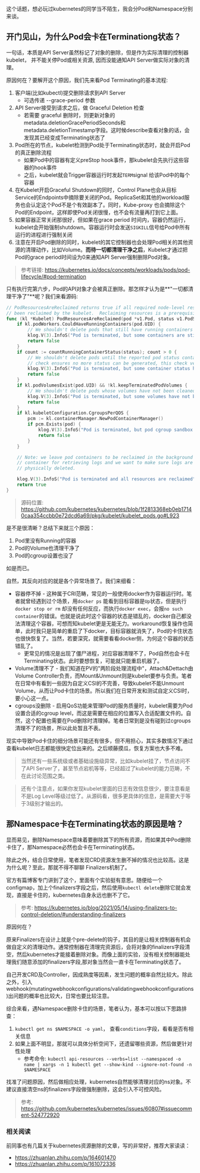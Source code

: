 这个话题，想必玩过kubernetes的同学当不陌生，我会分Pod和Namespace分别来谈。

## 开门见山，为什么Pod会卡在Terminationg状态？

一句话，本质是API Server虽然标记了对象的删除，但是作为实际清理的控制器kubelet， 并不能关停Pod或相关资源, 因而没能通知API Server做实际对象的清理。

原因何在？要解开这个原因，我们先来看Pod Terminating的基本流程:

1. 客户端(比如kubectl)提交删除请求到API Server
	* 可选传递 --grace-period 参数
2. API Server接受到请求之后，做 Graceful Deletion 检查
	* 若需要 graceful 删除时，则更新对象的 metadata.deletionGracePeriodSeconds和metadata.deletionTimestamp字段。这时候describe查看对象的话，会发现其已经变成Terminating状态了
3. Pod所在的节点，kubelet检测到Pod处于Terminating状态时，就会开启Pod的真正删除流程
	* 如果Pod中的容器有定义preStop hook事件，那kubelet会先执行这些容器的hook事件
	* 之后，kubelet就会Trigger容器运行时发起`TERM`signal 给该Pod中的每个容器
4. 在Kubelet开启Graceful Shutdown的同时，Control Plane也会从目标Service的Endpoints中摘除要关闭的Pod。ReplicaSet和其他的workload服务也会认定这个Pod不是个有效副本了。同时，Kube-proxy 也会摘除这个Pod的Endpoint，这样即使Pod关闭很慢，也不会有流量再打到它上面。
5. 如果容器正常关闭那很好，但如果在grace period 时间内，容器仍然运行，kubelet会开始强制shutdown。容器运行时会发送`SIGKILL`信号给Pod中所有运行的进程进行强制关闭
6. 注意在开启Pod删除的同时，kubelet的其它控制器也会处理Pod相关的其他资源的清理动作，比如Volume。**而待一切都清理干净之后**，Kubelet才通过把Pod的grace period时间设为0来通知API Server强制删除Pod对象。

> 参考链接: https://kubernetes.io/docs/concepts/workloads/pods/pod-lifecycle/#pod-termination

只有执行完第六步，Pod的API对象才会被真正删除。那怎样才认为是**"一切都清理干净了"**呢？我们来看源码:

``` go
// PodResourcesAreReclaimed returns true if all required node-level resources that a pod was consuming have
// been reclaimed by the kubelet.  Reclaiming resources is a prerequisite to deleting a pod from theAPI Server.
func (kl *Kubelet) PodResourcesAreReclaimed(pod *v1.Pod, status v1.PodStatus) bool {
	if kl.podWorkers.CouldHaveRunningContainers(pod.UID) {
		// We shouldn't delete pods that still have running containers
		klog.V(3).InfoS("Pod is terminated, but some containers are still running", "pod", klog.KObj(pod))
		return false
	}
	if count := countRunningContainerStatus(status); count > 0 {
		// We shouldn't delete pods until the reported pod status contains no more running containers (the previous
		// check ensures no more status can be generated, this check verifies we have seen enough of the status)
		klog.V(3).InfoS("Pod is terminated, but some container status has not yet been reported", "pod", klog.KObj(pod), "running", count)
		return false
	}
	if kl.podVolumesExist(pod.UID) && !kl.keepTerminatedPodVolumes {
		// We shouldn't delete pods whose volumes have not been cleaned up if we are not keeping terminated pod volumes
		klog.V(3).InfoS("Pod is terminated, but some volumes have not been cleaned up", "pod", klog.KObj(pod))
		return false
	}
	if kl.kubeletConfiguration.CgroupsPerQOS {
		pcm := kl.containerManager.NewPodContainerManager()
		if pcm.Exists(pod) {
			klog.V(3).InfoS("Pod is terminated, but pod cgroup sandbox has not been cleaned up", "pod", klog.KObj(pod))
			return false
		}
	}

	// Note: we leave pod containers to be reclaimed in the background since dockershim requires the
	// container for retrieving logs and we want to make sure logs are available until the pod is
	// physically deleted.

	klog.V(3).InfoS("Pod is terminated and all resources are reclaimed", "pod", klog.KObj(pod))
	return true
}
```
> 源码位置: https://github.com/kubernetes/kubernetes/blob/1f2813368eb0eb17140caa354ccbb0e72dcd6a69/pkg/kubelet/kubelet_pods.go#L923

是不是很清晰？总结下来就三个原因：

1. Pod里没有Running的容器
2. Pod的Volume也清理干净了
3. Pod的cgroup设置也没了

如是而已。

自然，其反向对应的就是各个异常场景了。我们来细看：

* 容器停不掉 - 这种属于CRI范畴，常见的一般使用docker作为容器运行时。笔者就曾经遇到过个场景，用`docker ps` 能看到目标容器是`Up`状态，但是执行`docker stop or rm` 却没有任何反应，而执行`docker exec`，会报`no such container`的错误。也就是说此时这个容器的状态是错乱的，docker自己都没法清理这个容器，可想而知kubelet更是无能无力。workaround恢复操作也简单，此时我只是简单的重启了下docker，目标容器就消失了，Pod的卡住状态也很快恢复了。当然，若要深究，就需要看看docker侧，为何这个容器的状态错乱了。
	* 更常见的情况是出现了僵尸进程，对应容器清理不了，Pod自然也会卡在Terminating状态。此时要想恢复，可能就只能重启机器了。
* Volume清理不了 - 我们知道在PV的"两阶段处理流程中"，Attach&Dettach由Volume Controller负责，而Mount&Unmount则是kubelet要参与负责。笔者在日常中有看到一些因为自定义CSI的不完善，导致kubelet不能Unmount Volume，从而让Pod卡住的场景。所以我们在日常开发和测试自定义CSI时，要小心这一点。
* cgroups没删除 - 启用QoS功能来管理Pod的服务质量时，kubelet需要为Pod设置合适的cgroup level，而这是需要在相应的位置写入合适配置文件的。自然，这个配置也需要在Pod删除时清理掉。笔者日常到是没有碰到过cgroups清理不了的场景，所以此处暂且不表。

现实中导致Pod卡住的细分场景可能还有很多，但不用担心，其实多数情况下通过查看kubelet日志都能很快定位出来的。之后顺藤摸瓜，恢复方案也大多不难。

> 当然还有一些系统级或者基础设施级异常，比如kubelet挂了，节点访问不了API Server了，甚至节点宕机等等，已经超过了kubelet的能力范畴，不在此讨论范围之类。

> 还有个注意点，如果你发现kubelet里面的日志有效信息很少，要注意看是不是Log Level等级过低了。从源码看，很多更具体的信息，是需要大于等于3级别才输出的。

## 那Namespace卡在Terminating状态的原因是啥？

显而易见，删除Namespace意味着要删除其下的所有资源，而如果其中Pod删除卡住了，那Namespace必然也会卡在Terminating状态。

除此之外，结合日常使用，笔者发现CRD资源发生删不掉的情况也比较高。这是为什么呢？至此，那就不得不聊聊 Finalizers机制了。

官方有篇博客专门讲到了这个，里面有个实验挺有意思。随便给一个configmap，加上个finalizers字段之后，然后使用`kubectl delete`删除它就会发现，直接是卡住的，kubernetes自身永远也删不了它。

> 参考: https://kubernetes.io/blog/2021/05/14/using-finalizers-to-control-deletion/#understanding-finalizers

原因何在？

原来Finalizers在设计上就是个pre-delete的钩子，其目的是让相关控制器有机会做自定义的清理动作。通常控制器在清理完资源后，会将对象的finalizers字段清空，然后kubernetes才能接着删除对象。而像上面的实验，没有相关控制器能处理我们随意添加的finalizers字段,那对象当然会一直卡在Terminating状态了。

自己开发CRD及Controller，因成熟度等因素，发生问题的概率自然比较大。除此之外，引入webhook(mutatingwebhookconfigurations/validatingwebhookconfigurations)出问题的概率也比较大，日常也要比较注意。

综合来看，遇Namespace删除卡住的场景，笔者认为，基本可以按以下思路排查：

1. `kubectl get ns $NAMESPACE -o yaml`， 查看`conditions`字段，看看是否有相关信息
2. 如果上面不明显，那就可以具体分析空间下，还遗留哪些资源，然后做更针对性处理
   *  参考命令: `kubectl api-resources --verbs=list --namespaced -o name | xargs -n 1 kubectl get --show-kind --ignore-not-found -n $NAMESPACE
`

找准了问题原因，然后做相应处理，kubernetes自然能够清理对应的ns对象。不建议直接清空ns的finalizers字段做强制删除，这会引入不可控风险。

> 参考: https://github.com/kubernetes/kubernetes/issues/60807#issuecomment-524772920

### 相关阅读

前同事也有几篇关于kubernetes资源删除的文章，写的非常好，推荐大家读读：

* https://zhuanlan.zhihu.com/p/164601470
* https://zhuanlan.zhihu.com/p/161072336
		


